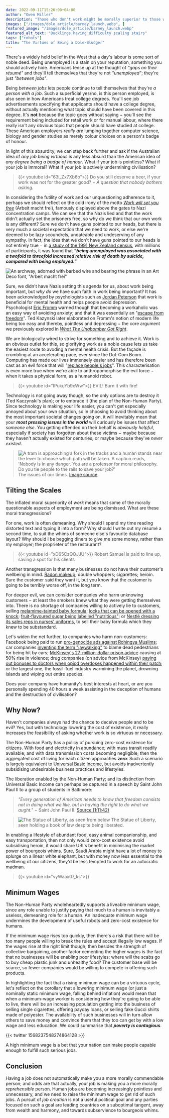 ```yaml
---
date: 2022-09-11T15:26:00+04:00
author: "Owen Miller"
description: "Those who don't work might be morally superior to those who do."
images: ["/images/dole_article/barney_launch.webp", ]
featured_image: "/images/dole_article/barney_launch.webp"
featured_alt_text: "Ducklings having difficulty scaling stairs"
tags: ["robots"]
title: "The Virtues of Being a Dole-Bludger"
---
```

There's a widely held belief in the West that a day's labour is some sort of noble deed. Being unemployed is a stain on your reputation, something you should actively hide. Americans tense up at the thought of _"gaps on their résumé"_ and they'll tell themselves that they're not _"unemployed"_; they're just _"between jobs"_.

Being _between jobs_ lets people continue to tell themselves that they're _a person with a job_. Such a superficial yes/no, is this person employed, is also seen in how Americans treat college degrees. You'll see job advertisements specifying that applicants should have a college degree, without actually mentioning what topic should have been covered in this degree. It's __not__ because the topic goes without saying − you'll see the requirement being included for retail work or for manual labour, where there really isn't any obvious topic that people should have studied at college. These American employers _really are_ lumping together computer science, biology and gender studies as merely colour choices on a person's badge of honour.

In light of this absurdity, we can step back further and ask if the Australian idea of _any job being virtuous_ is any less absurd than the American idea of _any degree being a badge of honour_. What if your job is pointless? What if your job is immoral? What if your job is actively undermining civilisation?

> {{< youtube id="63i_Zx7Xb6o">}}
> Do you still deserve a beer, if your work was not for the greater good? − _A question that nobody bothers asking._

In considering the futility of work and our unquestioning adherence to it, perhaps we should reflect on the cold irony of the motto [_Work will set you free_](https://en.wikipedia.org/wiki/Arbeit_macht_frei) (Arbeit macht frei), famously displayed above the gates to Nazi concentration camps. We can see that the Nazis lied and that the work didn't actually set the prisoners free, so why do we think that our own work is any different? Sure we don't have guns pointed to our heads, but there is very much a societal expectation that we need to work, or else we're deemed to be lazy scoundrels, undateable and undeserving of any sympathy. In fact, the idea that we don't have guns pointed to our heads is not entirely true − in [a study of the 1991 New Zealand census](https://jech.bmj.com/content/57/8/594), with millions of participants, it was found that ___"being unemployed was associated with a twofold to threefold increased relative risk of death by suicide, compared with being employed."___

![An archway, adorned with barbed wire and bearing the phrase in an Art Deco font, "Arbeit macht frei"](/images/dole_article/Arbeit_Macht_Frei_(detail).webp)

Sure, we didn't have Nazis setting this agenda for us, about work being important, but _why do_ we have such faith in work being important? It has been acknowledged by psychologists such as [Jordan Peterson](https://en.wikipedia.org/wiki/Jordan_Peterson) that work is beneficial for mental health and helps people avoid depression. Psychologist [Eric Fromm](https://en.wikipedia.org/wiki/Erich_Fromm) warned though that becoming a workaholic was an easy way of avoiding anxiety; and that it was essentially an "[escape from freedom](https://en.wikipedia.org/wiki/Escape_from_Freedom)". Ted Kazynski later elaborated on Fromm's notion of modern life being too easy and thereby, pointless and depressing − the core argument we previously explored in [_What The Unabomber Got Right_](../what_the_unabomber_got_right).

We are biologically wired to strive for something and to achieve it. Work is an obvious outlet for this, so glorifying work as a noble cause lets us take the easiest route to avoding a mental health crisis. But the façade is crumbling at an accelerating pace, ever since the Dot-Com Boom. Computing has made our lives immensely easier and has therefore been cast as an evil force that will "[replace people's jobs](https://www.linkedin.com/pulse/children-can-steal-your-jobs-back-from-robots-owen-miller/)". This characterisation is even more true when we're able to anthropomorphise the evil force − when it takes a physical form, as a humanoid robot.

> {{< youtube id="IPukuYb9xWw">}}
> EVIL! Burn it with fire!

Technology is not going away though, so the only options are to destroy it (Ted Kaczynski's plan); or to embrace it (the plan of the Non-Human Party). Since technology is making your life easier, you can't get especially annoyed about your own situation, so in choosing to avoid thinking about the most important societal changes going on, it will inevitably mean that your ___most pressing issues in the world___ will curiously be issues that affect _someone else_. You getting offended on their behalf is _obviously helpful_, especially if society has forgotten about these victims − maybe because they haven't actually existed for centuries; or maybe because they've _never existed_.

> ![A tram is approaching a fork in the tracks and a human stands near the lever to choose which path will be taken. A caption reads, 'Nobody is in any danger. You are a professor for moral philosophy. Do you tie people to the rails to save your job?'](/images/dole_article/trolley_problem.webp)
> The issues of our times. [Image source](https://www.reddit.com/r/funny/comments/gbi869/trolley_problem_philosopher_edition/).

## Tilting the Scales
The inflated moral superiority of _work_ means that some of the morally questionable aspects of employment are being dismissed. What are these moral transgressions?

For one, work is often demeaning. Why should I spend my time reading distorted text and typing it into a form? Why should I write out my résumé a second time, to suit the whims of someone else's favourite database layout? Why should I be begging diners to give me some money, rather than my employer; the proprieter of the restaurant?

> {{< youtube id="xD65CzQOJJU">}}
> Robert Samuel is paid to line up, saving a spot for his clients

Another transgression is that many businesses do not have their customer's wellbeing in mind. [Radon makeup](../embracing_evil_technolgy); double whoppers; cigarettes; heroin. Sure the customer said they want it, but you know that the customer is going to be terribly worse off, in the long term.

For deeper evil, we can consider companies who harm unknowing customers − at least the smokers knew what they were getting themselves into. There is no shortage of companies willing to actively lie to customers, selling [melamime-tainted baby formula](https://en.wikipedia.org/wiki/2008_Chinese_milk_scandal); [locks that can be opened with a knock](https://www.youtube.com/watch?v=XbrUq3adFDQ); [fruit-flavoured sugar being labelled "nutritious"](https://www.cmo.com.au/article/645769/heinz-hit-2-25m-penalties-misleading-advertising-claims/); or [Nestlé dressing its sales reps in nurses' uniforms](https://www.theguardian.com/sustainable-business/nestle-baby-milk-scandal-food-industry-standards), to sell their baby formula which they knew to be substandard.

Let's widen the net further, to companies who harm non-customers: Facebook being paid to run [pro-genocide ads against Rohingya Muslims](../attention_economy.md); car companies [inventing the term "jaywalking"](https://marker.medium.com/the-invention-of-jaywalking-afd48f994c05) to blame dead pedestrians for being hit by cars; [McKinsey's 27-million-dollar prison advice](https://www.propublica.org/article/new-york-city-paid-mckinsey-millions-to-stem-jail-violence-instead-violence-soared) causing at 50% rise in violence; drug companies (on advice from McKinsey) [paying out bonuses to doctors when opiod overdoses happened within their patch](https://pluralistic.net/2022/06/30/mckinsey-mafia/#everybody-must-get-stoned); or the largest one, the fossil-fuel industry warmining the planet, drowning islands and wiping out entire species.

Does your company have humanity's best interests at heart, or are you personally spending 40 hours a week assisting in the deception of humans and the destruction of civilisation?

## Why Now?
Haven't companies always had the chance to deceive people and to be evil? Yes, but with technology lowering the cost of existence, it really increases the feasibility of asking whether work is so virtuous or necessary.

The Non-Human Party has a policy of pursuing zero-cost existence for citizens. With food and electricity in abundance; with mass transit readily available; and with data transmission costs becoming negligible, then the aggregated cost of living for each citizen approaches ___zero___. Such a scenario is largely equivalent to [Universal Basic Income](https://en.wikipedia.org/wiki/Universal_basic_income), but avoids inadvertently subsidising undesirable business practices and lifestyles.

The liberation enabled by the Non-Human Party; and its distinction from Universal Basic Income can perhaps be captured in a speech by Saint John Paul II to a group of students in Baltimore:

> _"Every generation of American needs to know that freedom consists not in doing what we like, but in having the right to do what we aught."_ − Saint John Paul II. [Source (1:11:42)](https://open.spotify.com/episode/1ecuq4nJ1J4HuchKf3MPH3)

> ![The Statue of Liberty, as seen from below](/images/dole_article/Statue_of_Liberty.JPG)
> The Statue of Liberty, seen holding a book of law despite being liberated.


In enabling a lifestyle of abundant food, easy animal companionship, and easy transportation, then not only would zero-cost existence avoid subsidising heroin, it would share UBI's benefit in minimising the market power of bourgeois whims. Sure, Saudi Arabia might have a lot of money to splurge on a linear white elephant, but with money now less essential to the wellbeing of our citizens, they'd be less tempted to work for an autocratic madman.

> {{< youtube id="vyWaax07_ks">}}

## Minimum Wages
The Non-Human Party wholeheartedly supports a liveable minimum wage, since any role unable to justify paying that much to a human is inevitably a useless, demeaning role for a human. An inadequate minimum wage undermines the development of useful robots and zero-cost existence for humans.

If the minimum wage rises too quickly, then there's a risk that there will be too many people willing to break the rules and accept illegally low wages. If the wages rise at the right limit though, then besides the strength of collective bargaining, another factor cementing the higher wages is the fact that no businesses will be enabling poor lifestyles: where will the scabs go to buy cheap plastic junk and unhealthy food? The customer base will be scarce, so fewer companies would be willing to compete in offering such products.

In highlighting the fact that a rising minimum wage can be a virtuous cycle, let's reflect on the corollary that a lowering minimum wage (or just a nominally static minimum wage, falling behind inflation) would mean that when a minimum-wage worker is considering how they're going to be able to live, there will be an increasing population getting into the business of selling single cigarettes, offering payday loans, or selling fake Gucci shirts made of polyester. The availability of such businesses will in turn allow others to save money and convince them that they too can get by with a low wage and less education. We could summarise that ___poverty is contagious___.

{{< twitter 1568237548274864128 >}}

A high minimum wage is a bet that your nation can make people capable enough to fulfill such serious jobs.

## Conclusion
Having a job does not automatically make you a more morally commendable person; and odds are that actually, your job is making you a more morally _reprehensible_ person. Human jobs are becoming increasingly pointless and unnecessary, and we need to raise the minimum wage to get rid of such jobs. A pursuit of _job creation_ is not a useful political goal and any parties focused on such a goal are leading countries on a suboptimal tangent, away from wealth and harmony, and towards subservience to bourgeois whims.

